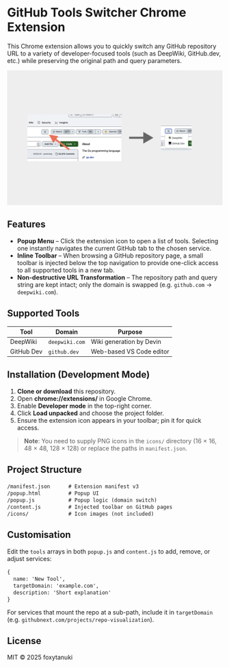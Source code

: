# GitHub Tools Switcher Chrome Extension

This Chrome extension allows you to quickly switch any GitHub repository URL to a variety of developer-focused tools (such as DeepWiki, GitHub.dev, etc.) while preserving the original path and query parameters.

![screenshot](./public/extension_screenshot.png)

## Features

* **Popup Menu** – Click the extension icon to open a list of tools. Selecting one instantly navigates the current GitHub tab to the chosen service.
* **Inline Toolbar** – When browsing a GitHub repository page, a small toolbar is injected below the top navigation to provide one-click access to all supported tools in a new tab.
* **Non-destructive URL Transformation** – The repository path and query string are kept intact; only the domain is swapped (e.g. `github.com` → `deepwiki.com`).

## Supported Tools

| Tool | Domain | Purpose |
|------|--------|---------|
| DeepWiki | `deepwiki.com` | Wiki generation by Devin |
| GitHub Dev | `github.dev` | Web-based VS Code editor |

## Installation (Development Mode)

1. **Clone or download** this repository.
2. Open **chrome://extensions/** in Google Chrome.
3. Enable **Developer mode** in the top-right corner.
4. Click **Load unpacked** and choose the project folder.
5. Ensure the extension icon appears in your toolbar; pin it for quick access.

> **Note**: You need to supply PNG icons in the `icons/` directory (16 × 16, 48 × 48, 128 × 128) or replace the paths in `manifest.json`.

## Project Structure

```
/manifest.json      # Extension manifest v3
/popup.html         # Popup UI
/popup.js           # Popup logic (domain switch)
/content.js         # Injected toolbar on GitHub pages
/icons/             # Icon images (not included)
```

## Customisation

Edit the `tools` arrays in both `popup.js` and `content.js` to add, remove, or adjust services:

```
{
  name: 'New Tool',
  targetDomain: 'example.com',
  description: 'Short explanation'
}
```

For services that mount the repo at a sub-path, include it in `targetDomain` (e.g. `githubnext.com/projects/repo-visualization`).

## License

MIT © 2025 foxytanuki 
